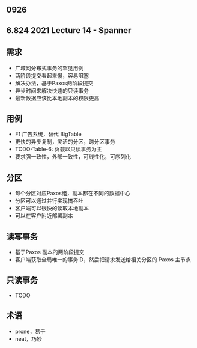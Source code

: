 ## 0926

## 6.824 2021 Lecture 14 - Spanner

## 需求
- 广域网分布式事务的罕见用例
- 两阶段提交看起来慢，容易阻塞
- 解决办法，基于Paxos两阶段提交
- 异步时间来解决快速的只读事务
- 最新数据应该比本地副本的权限更高

## 用例
- F1 广告系统，替代 BigTable
- 更快的异步复制，灵活的分区，跨分区事务
- TODO-Table-6: 负载以只读事务为主
- 要求强一致性，外部一致性，可线性化，可序列化

## 分区
- 每个分区对应Paxos组，副本都在不同的数据中心
- 分区可以通过并行实现搞吞吐
- 客户端可以很快的读取本地副本
- 可以在客户附近部署副本

## 读写事务
- 基于Paxos 副本的两阶段提交
- 客户端获取全局唯一的事务ID，然后把请求发送给相关分区的 Paxos 主节点

## 只读事务
- TODO

## 术语
- prone，易于
- neat，巧妙
